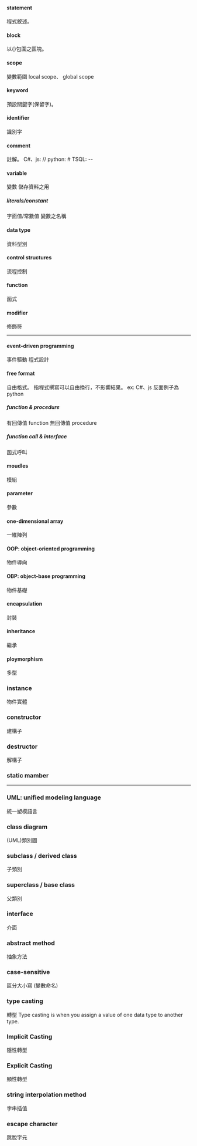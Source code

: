 #### statement
程式敘述。

#### block
以{}包圍之區塊。

#### scope
變數範圍
local scope、
global scope

#### keyword
預設關鍵字(保留字)。

#### identifier
識別字

#### comment
註解。
C#、js: //
python: #
TSQL: --

#### variable
變數
儲存資料之用
##### literals/constant
字面值/常數值
變數之名稱

#### data type
資料型別

#### control structures
流程控制

#### function
函式

#### modifier
修飾符

---

#### event-driven programming
事件驅動 程式設計

#### free format
自由格式。
指程式撰寫可以自由換行，不影響結果。
ex: C#、js
反面例子為 python

##### function & procedure
有回傳值 function
無回傳值 procedure

##### function call & interface
函式呼叫

#### moudles
模組

#### parameter
參數

#### one-dimensional array
一維陣列

#### OOP: object-oriented programming
物件導向

#### OBP: object-base programming
物件基礎

#### encapsulation
封裝

#### inheritance
繼承

#### ploymorphism
多型

### instance
物件實體

### constructor
建構子

### destructor
解構子

### static mamber

---

### UML: unified modeling language
統一塑模語言

### class diagram
(UML)類別圖

### subclass / derived class
子類別

### superclass / base class
父類別

### interface
介面

### abstract method
抽象方法

### case-sensitive
區分大小寫
(變數命名)

### type casting
轉型
Type casting is when you assign a value of one data type to another type.

### Implicit Casting
隱性轉型

### Explicit Casting 
顯性轉型

### string interpolation method
字串插值

### escape character
跳脫字元
